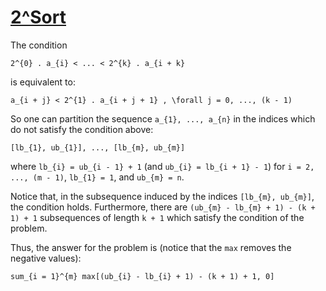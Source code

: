 # [2^Sort](https://codeforces.com/problemset/problem/1692/G)

The condition

```plain
2^{0} . a_{i} < ... < 2^{k} . a_{i + k}
```

is equivalent to:

```plain
a_{i + j} < 2^{1} . a_{i + j + 1} , \forall j = 0, ..., (k - 1)
```

So one can partition the sequence `a_{1}, ..., a_{n}` in the indices which do not satisfy the condition above:

```plain
[lb_{1}, ub_{1}], ..., [lb_{m}, ub_{m}]
```

where `lb_{i} = ub_{i - 1} + 1` (and `ub_{i} = lb_{i + 1} - 1`) for `i = 2, ..., (m - 1)`, `lb_{1} = 1`, and `ub_{m} = n`.

Notice that, in the subsequence induced by the indices `[lb_{m}, ub_{m}]`, the condition holds. Furthermore, there are `(ub_{m} - lb_{m} + 1) - (k + 1) + 1` subsequences of length `k + 1` which satisfy the condition of the problem.

Thus, the answer for the problem is (notice that the `max` removes the negative values):

```plain
sum_{i = 1}^{m} max[(ub_{i} - lb_{i} + 1) - (k + 1) + 1, 0]
```
